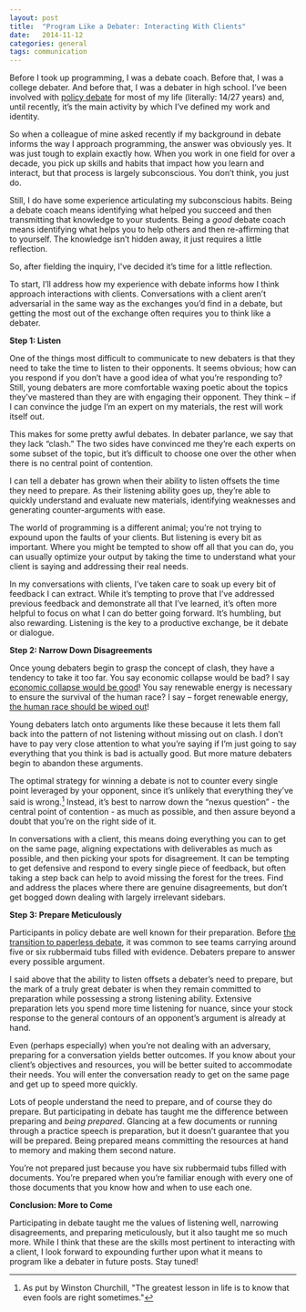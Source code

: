 ```yaml
---
layout: post
title:  "Program Like a Debater: Interacting With Clients"
date:   2014-11-12
categories: general
tags: communication
--- 
```


Before I took up programming, I was a debate coach. Before that, I was a college debater. And before that, I was a debater in high school. I’ve been involved with [policy debate][policy] for most of my life (literally: 14/27 years) and, until recently, it’s the main activity by which I’ve defined my work and identity.

So when a colleague of mine asked recently if my background in debate informs the way I approach programming, the answer was obviously yes. It was just tough to explain exactly how. When you work in one field for over a decade, you pick up skills and habits that impact how you learn and interact, but that process is largely subconscious. You don’t think, you just do.

Still, I do have some experience articulating my subconscious habits. Being a debate coach means identifying what helped you succeed and then transmitting that knowledge to your students. Being a *good* debate coach means identifying what helps you to help others and then re-affirming that to yourself. The knowledge isn’t hidden away, it just requires a little reflection.

So, after fielding the inquiry, I've decided it’s time for a little reflection.

To start, I’ll address how my experience with debate informs how I think approach interactions with clients. Conversations with a client aren’t adversarial in the same way as the exchanges you’d find in a debate, but getting the most out of the exchange often requires you to think like a debater.

**Step 1: Listen**

One of the things most difficult to communicate to new debaters is that they need to take the time to listen to their opponents. It seems obvious; how can you respond if you don’t have a good idea of what you’re responding to? Still, young debaters are more comfortable waxing poetic about the topics they’ve mastered than they are with engaging their opponent. They think – if I can convince the judge I’m an expert on my materials, the rest will work itself out.

This makes for some pretty awful debates. In debater parlance, we say that they lack “clash.” The two sides have convinced me they’re each experts on some subset of the topic, but it’s difficult to choose one over the other when there is no central point of contention.

I can tell a debater has grown when their ability to listen offsets the time they need to prepare. As their listening ability goes up, they’re able to quickly understand and evaluate new materials, identifying weaknesses and generating counter-arguments with ease.

The world of programming is a different animal; you’re not trying to expound upon the faults of your clients. But listening is every bit as important. Where you might be tempted to show off all that you can do, you can usually optimize your output by taking the time to understand what your client is saying and addressing their real needs.

In my conversations with clients, I’ve taken care to soak up every bit of feedback I can extract. While it’s tempting to prove that I’ve addressed previous feedback and demonstrate all that I’ve learned, it’s often more helpful to focus on what I can do better going forward. It’s humbling, but also rewarding. Listening is the key to a productive exchange, be it debate or dialogue.

**Step 2: Narrow Down Disagreements**

Once young debaters begin to grasp the concept of clash, they have a tendency to take it too far. You say economic collapse would be bad? I say [economic collapse would be good][dedev]! You say renewable energy is necessary to ensure the survival of the human race? I say – forget renewable energy, [the human race should be wiped out][wipeout]!

Young debaters latch onto arguments like these because it lets them fall back into the pattern of not listening without missing out on clash. I don’t have to pay very close attention to what you’re saying if I’m just going to say everything that you think is bad is actually good. But more mature debaters begin to abandon these arguments.

The optimal strategy for winning a debate is not to counter every single point leveraged by your opponent, since it’s unlikely that everything they’ve said is wrong.[^1] Instead, it’s best to narrow down the “nexus question” - the central point of contention - as much as possible, and then assure beyond a doubt that you’re on the right side of it.

In conversations with a client, this means doing everything you can to get on the same page, aligning expectations with deliverables as much as possible, and then picking your spots for disagreement. It can be tempting to get defensive and respond to every single piece of feedback, but often taking a step back can help to avoid missing the forest for the trees. Find and address the places where there are genuine disagreements, but don’t get bogged down dealing with largely irrelevant sidebars.

**Step 3: Prepare Meticulously**

Participants in policy debate are well known for their preparation. Before [the transition to paperless debate][paperless], it was common to see teams carrying around five or six rubbermaid tubs filled with evidence. Debaters prepare to answer every possible argument.

I said above that the ability to listen offsets a debater’s need to prepare, but the mark of a truly great debater is when they remain committed to preparation while possessing a strong listening ability. Extensive preparation lets you spend more time listening for nuance, since your stock response to the general contours of an opponent’s argument is already at hand.

Even (perhaps especially) when you’re not dealing with an adversary, preparing for a conversation yields better outcomes. If you know about your client’s objectives and resources, you will be better suited to accommodate their needs. You will enter the conversation ready to get on the same page and get up to speed more quickly.

Lots of people understand the need to prepare, and of course they do prepare. But participating in debate has taught me the difference between preparing and *being prepared*. Glancing at a few documents or running through a practice speech is preparation, but it doesn’t guarantee that you will be prepared. Being prepared means committing the resources at hand to memory and making them second nature.

You’re not prepared just because you have six rubbermaid tubs filled with documents. You’re prepared when you’re familiar enough with every one of those documents that you know how and when to use each one.

**Conclusion: More to Come**

Participating in debate taught me the values of listening well, narrowing disagreements, and preparing meticulously, but it also taught me so much more. While I think that these are the skills most pertinent to interacting with a client, I look forward to expounding further upon what it means to program like a debater in future posts. Stay tuned!

[^1]: As put by Winston Churchill, "The greatest lesson in life is to know that even fools are right sometimes."

[policy]: http://en.wikipedia.org/wiki/Policy_debate
[dedev]: http://sdiencyclopedia.wikispaces.com/Dedevelopment+(Dedev)
[wipeout]:http://sdiencyclopedia.wikispaces.com/Wipeout
[paperless]: http://www.nytimes.com/2010/04/18/education/edlife/18debate-t.html?pagewanted=all&_r=0